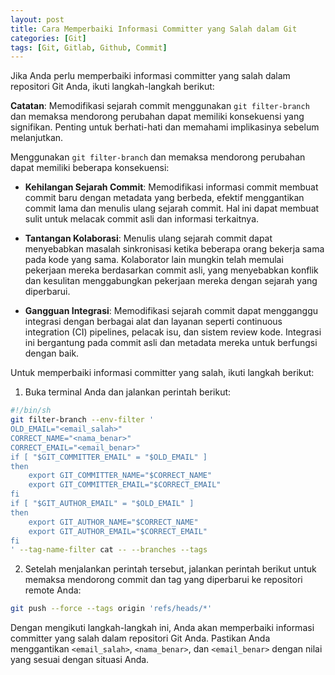 ```yaml
---
layout: post
title: Cara Memperbaiki Informasi Committer yang Salah dalam Git
categories: [Git]
tags: [Git, Gitlab, Github, Commit]
---
```


Jika Anda perlu memperbaiki informasi committer yang salah dalam repositori Git Anda, ikuti langkah-langkah berikut:

**Catatan**: Memodifikasi sejarah commit menggunakan `git filter-branch` dan memaksa mendorong perubahan dapat memiliki konsekuensi yang signifikan. Penting untuk berhati-hati dan memahami implikasinya sebelum melanjutkan.

Menggunakan `git filter-branch` dan memaksa mendorong perubahan dapat memiliki beberapa konsekuensi:

- **Kehilangan Sejarah Commit**: Memodifikasi informasi commit membuat commit baru dengan metadata yang berbeda, efektif menggantikan commit lama dan menulis ulang sejarah commit. Hal ini dapat membuat sulit untuk melacak commit asli dan informasi terkaitnya.

- **Tantangan Kolaborasi**: Menulis ulang sejarah commit dapat menyebabkan masalah sinkronisasi ketika beberapa orang bekerja sama pada kode yang sama. Kolaborator lain mungkin telah memulai pekerjaan mereka berdasarkan commit asli, yang menyebabkan konflik dan kesulitan menggabungkan pekerjaan mereka dengan sejarah yang diperbarui.

- **Gangguan Integrasi**: Memodifikasi sejarah commit dapat mengganggu integrasi dengan berbagai alat dan layanan seperti continuous integration (CI) pipelines, pelacak isu, dan sistem review kode. Integrasi ini bergantung pada commit asli dan metadata mereka untuk berfungsi dengan baik.

Untuk memperbaiki informasi committer yang salah, ikuti langkah berikut:

1. Buka terminal Anda dan jalankan perintah berikut:
```bash
#!/bin/sh
git filter-branch --env-filter '
OLD_EMAIL="<email_salah>"
CORRECT_NAME="<nama_benar>"
CORRECT_EMAIL="<email_benar>"
if [ "$GIT_COMMITTER_EMAIL" = "$OLD_EMAIL" ]
then
    export GIT_COMMITTER_NAME="$CORRECT_NAME"
    export GIT_COMMITTER_EMAIL="$CORRECT_EMAIL"
fi
if [ "$GIT_AUTHOR_EMAIL" = "$OLD_EMAIL" ]
then
    export GIT_AUTHOR_NAME="$CORRECT_NAME"
    export GIT_AUTHOR_EMAIL="$CORRECT_EMAIL"
fi
' --tag-name-filter cat -- --branches --tags
```

2. Setelah menjalankan perintah tersebut, jalankan perintah berikut untuk memaksa mendorong commit dan tag yang diperbarui ke repositori remote Anda:
```bash
git push --force --tags origin 'refs/heads/*'
```

Dengan mengikuti langkah-langkah ini, Anda akan memperbaiki informasi committer yang salah dalam repositori Git Anda. Pastikan Anda menggantikan `<email_salah>`, `<nama_benar>`, dan `<email_benar>` dengan nilai yang sesuai dengan situasi Anda.